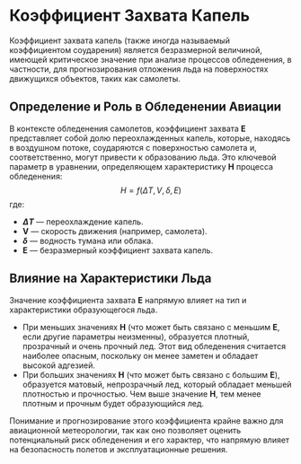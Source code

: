 # Коэффициент Захвата Капель

Коэффициент захвата капель (также иногда называемый коэффициентом соударения) является безразмерной величиной, имеющей критическое значение при анализе процессов обледенения, в частности, для прогнозирования отложения льда на поверхностях движущихся объектов, таких как самолеты.

## Определение и Роль в Обледенении Авиации

В контексте обледенения самолетов, коэффициент захвата **E** представляет собой долю переохлажденных капель, которые, находясь в воздушном потоке, соударяются с поверхностью самолета и, соответственно, могут привести к образованию льда. Это ключевой параметр в уравнении, определяющем характеристику **H** процесса обледенения:
$$ H = f(\Delta T, V, \delta, E) $$
где:

* **$\Delta T$** — переохлаждение капель.
* **V** — скорость движения (например, самолета).
* **$\delta$** — водность тумана или облака.
* **E** — безразмерный коэффициент захвата капель.

## Влияние на Характеристики Льда

Значение коэффициента захвата **E** напрямую влияет на тип и характеристики образующегося льда.

* При меньших значениях **H** (что может быть связано с меньшим **E**, если другие параметры неизменны), образуется плотный, прозрачный и очень прочный лед. Этот вид обледенения считается наиболее опасным, поскольку он менее заметен и обладает высокой адгезией.
* При больших значениях **H** (что может быть связано с большим **E**), образуется матовый, непрозрачный лед, который обладает меньшей плотностью и прочностью. Чем выше значение **H**, тем менее плотным и прочным будет образующийся лед.

Понимание и прогнозирование этого коэффициента крайне важно для авиационной метеорологии, так как оно позволяет оценить потенциальный риск обледенения и его характер, что напрямую влияет на безопасность полетов и эксплуатационные решения.
